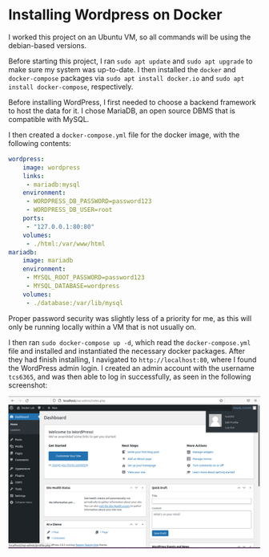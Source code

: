 ---
---
# Installing Wordpress on Docker

I worked this project on an Ubuntu VM, so all commands will be using the debian-based versions. 

Before starting this project, I ran ```sudo apt update``` and ```sudo apt upgrade``` to make sure my system was up-to-date. I then installed the `docker` and `docker-compose` packages via ```sudo apt install docker.io``` and ```sudo apt install docker-compose```, respectively.

Before installing WordPress, I first needed to choose a backend framework to host the data for it. I chose MariaDB, an open source DBMS that is compatible with MySQL. 

I then created a `docker-compose.yml` file for the docker image, with the following contents:
```yml
wordpress:
    image: wordpress
    links:
     - mariadb:mysql
    environment:
     - WORDPRESS_DB_PASSWORD=password123
     - WORDPRESS_DB_USER=root
    ports:
     - "127.0.0.1:80:80"
    volumes:
     - ./html:/var/www/html
mariadb:
    image: mariadb
    environment:
     - MYSQL_ROOT_PASSWORD=password123
     - MYSQL_DATABASE=wordpress
    volumes:
     - ./database:/var/lib/mysql
```
Proper password security was slightly less of a priority for me, as this will only be running locally within a VM that is not usually on. 

I then ran ```sudo docker-compose up -d```, which read the `docker-compose.yml` file and installed and instantiated the necessary docker packages. After they had finish installing, I navigated to `http://localhost:80`, where I found the WordPress admin login. I created an admin account with the username `tcs6365`, and was then able to log in successfully, as seen in the following screenshot:

![WordPress Admin Panel](/images/docker.png)
